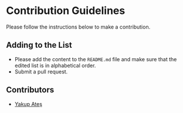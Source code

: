 # Contribution Guidelines

Please follow the instructions below to make a contribution.

## Adding to the List

- Please add the content to the `README.md` file and make sure that the edited list is in alphabetical order.
- Submit a pull request.

## Contributors

- [Yakup Ateş](https://github.com/y-ates)